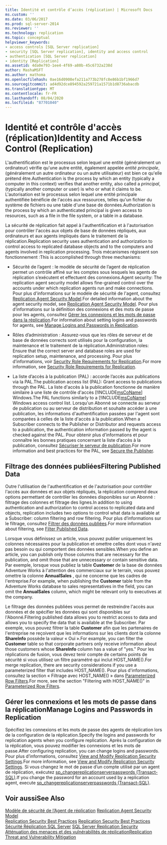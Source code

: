 ```yaml
---
title: Identité et contrôle d’accès (réplication) | Microsoft Docs
ms.custom: ''
ms.date: 03/06/2017
ms.prod: sql-server-2014
ms.reviewer: ''
ms.technology: replication
ms.topic: conceptual
helpviewer_keywords:
- access controls [SQL Server replication]
- security [SQL Server replication], identity and access control
- authentication [SQL Server replication]
- identity [Replication]
ms.assetid: 4da0e793-1ee4-4f69-a80b-45c6732a238d
author: MashaMSFT
ms.author: mathoma
ms.openlocfilehash: 0ae16d0908efa211a773b278fc8e86b1bf1966d7
ms.sourcegitcommit: ad4d92dce894592a259721a1571b1d8736abacdb
ms.translationtype: MT
ms.contentlocale: fr-FR
ms.lasthandoff: 08/04/2020
ms.locfileid: "87701040"
---
```

# <a name="identity-and-access-control-replication"></a><span data-ttu-id="9f602-102">Identité et contrôle d'accès (réplication)</span><span class="sxs-lookup"><span data-stu-id="9f602-102">Identity and Access Control (Replication)</span></span>
  <span data-ttu-id="9f602-103">L'authentification est le processus selon lequel une entité (généralement un ordinateur) vérifie qu'une autre entité, également appelée *entité principale*, (généralement un autre ordinateur ou un autre utilisateur) est bien ce qu'elle prétend être.</span><span class="sxs-lookup"><span data-stu-id="9f602-103">Authentication is the process by which an entity (typically a computer in this context) verifies that another entity, also called a *principal*, (typically another computer or user) is who or what it claims to be.</span></span> <span data-ttu-id="9f602-104">L'autorisation est le processus selon lequel une entité principale authentifiée bénéficie de l'accès aux ressources, telles qu'un fichier du système de fichiers ou une table d'une base de données.</span><span class="sxs-lookup"><span data-stu-id="9f602-104">Authorization is the process by which an authenticated principal is given access to resources, such as a file in the file system, or a table in a database.</span></span>  
  
 <span data-ttu-id="9f602-105">La sécurité de réplication fait appel à l'authentification et à l'autorisation pour contrôler l'accès aux objets de base de données répliqués, aux ordinateurs et aux agents impliqués dans le traitement de la réplication.</span><span class="sxs-lookup"><span data-stu-id="9f602-105">Replication security uses authentication and authorization to control access to replicated database objects and to the computers and agents involved in replication processing.</span></span> <span data-ttu-id="9f602-106">Trois mécanismes régissent son fonctionnement :</span><span class="sxs-lookup"><span data-stu-id="9f602-106">This is accomplished through three mechanisms:</span></span>  
  
-   <span data-ttu-id="9f602-107">Sécurité de l’agent : le modèle de sécurité de l’agent de réplication permet un contrôle affiné sur les comptes sous lesquels les agents de réplication s’exécutent et effectuent des connexions.</span><span class="sxs-lookup"><span data-stu-id="9f602-107">Agent security:  The replication agent security model allows fine-grained control over the accounts under which replication agents run and make connections.</span></span> <span data-ttu-id="9f602-108">Pour plus d'informations sur le modèle de sécurité de l'agent, consultez [Replication Agent Security Model](replication-agent-security-model.md).</span><span class="sxs-lookup"><span data-stu-id="9f602-108">For detailed information about the agent security model, see [Replication Agent Security Model](replication-agent-security-model.md).</span></span> <span data-ttu-id="9f602-109">Pour plus d’informations sur la définition des connexions et des mots de passe pour les agents, consultez [Gérer les connexions et les mots de passe dans la réplication](identity-and-access-control-replication.md#manage-logins-and-passwords-in-replication).</span><span class="sxs-lookup"><span data-stu-id="9f602-109">For information about setting logins and passwords for agents, see [Manage Logins and Passwords in Replication](identity-and-access-control-replication.md#manage-logins-and-passwords-in-replication).</span></span>  
  
-   <span data-ttu-id="9f602-110">Rôles d’administration : Assurez-vous que les rôles de serveur et de base de données corrects sont utilisés pour la configuration, la maintenance et le traitement de la réplication.</span><span class="sxs-lookup"><span data-stu-id="9f602-110">Administration roles:  Ensure that the correct server and database roles are used for replication setup, maintenance, and processing.</span></span> <span data-ttu-id="9f602-111">Pour plus d’informations, voir [Security Role Requirements for Replication](security-role-requirements-for-replication.md).</span><span class="sxs-lookup"><span data-stu-id="9f602-111">For more information, see [Security Role Requirements for Replication](security-role-requirements-for-replication.md).</span></span>  
  
-   <span data-ttu-id="9f602-112">La liste d’accès à la publication (PAL) : accorde l’accès aux publications via la PAL.</span><span class="sxs-lookup"><span data-stu-id="9f602-112">The publication access list (PAL): Grant access to publications through the PAL.</span></span> <span data-ttu-id="9f602-113">La liste d'accès à la publication fonctionne de manière similaire à une liste de contrôle d'accès [!INCLUDE[msCoName](../../../includes/msconame-md.md)] Windows.</span><span class="sxs-lookup"><span data-stu-id="9f602-113">The PAL functions similarly to a [!INCLUDE[msCoName](../../../includes/msconame-md.md)] Windows access control list.</span></span> <span data-ttu-id="9f602-114">Lorsqu'un Abonné se connecte au serveur de publication ou au serveur de distribution et souhaite accéder à une publication, les informations d'authentification passées par l'agent sont comparées à celles de la liste d'accès à la publication.</span><span class="sxs-lookup"><span data-stu-id="9f602-114">When a Subscriber connects to the Publisher or Distributor and requests access to a publication, the authentication information passed by the agent is checked against the PAL.</span></span> <span data-ttu-id="9f602-115">Pour obtenir plus d’informations et pour connaître les bonnes pratiques concernant la liste d’accès à la publication, consultez [Sécuriser le serveur de publication](secure-the-publisher.md).</span><span class="sxs-lookup"><span data-stu-id="9f602-115">For more information and best practices for the PAL, see [Secure the Publisher](secure-the-publisher.md).</span></span>  
  
## <a name="filtering-published-data"></a><span data-ttu-id="9f602-116">Filtrage des données publiées</span><span class="sxs-lookup"><span data-stu-id="9f602-116">Filtering Published Data</span></span>  
 <span data-ttu-id="9f602-117">Outre l'utilisation de l'authentification et de l'autorisation pour contrôler l'accès aux données et aux objets répliqués, la réplication comprend deux options permettant de contrôler les données disponibles sur un Abonné : filtrage des colonnes et filtrage des lignes.</span><span class="sxs-lookup"><span data-stu-id="9f602-117">In addition to using authentication and authorization to control access to replicated data and objects, replication includes two options to control what data is available at a Subscriber: column filtering and row filtering.</span></span> <span data-ttu-id="9f602-118">Pour plus d’informations sur le filtrage, consultez [Filtrer des données publiées](../publish/filter-published-data.md).</span><span class="sxs-lookup"><span data-stu-id="9f602-118">For more information about filtering, see [Filter Published Data](../publish/filter-published-data.md).</span></span>  
  
 <span data-ttu-id="9f602-119">Lorsque vous définissez un article, vous pouvez publier uniquement les colonnes nécessaires pour la publication et omettre celles dont vous n'avez pas besoin ou qui comportent des données sensibles.</span><span class="sxs-lookup"><span data-stu-id="9f602-119">When you define an article, you can publish only those columns that are necessary for the publication, and omit those that are unnecessary or contain sensitive data.</span></span> <span data-ttu-id="9f602-120">Par exemple, lorsque vous publiez la table **Customer** de la base de données Adventure Works à l'attention des commerciaux sur le terrain, vous pouvez omettre la colonne **AnnualSales** , qui ne concerne que les cadres de l'entreprise.</span><span class="sxs-lookup"><span data-stu-id="9f602-120">For example, when publishing the **Customer** table from the Adventure Works database to sales representatives in the field, you can omit the **AnnualSales** column, which might be relevant only to executives at the company.</span></span>  
  
 <span data-ttu-id="9f602-121">Le filtrage des données publiées vous permet de restreindre l'accès aux données et de spécifier les données qui sont disponibles sur l'Abonné.</span><span class="sxs-lookup"><span data-stu-id="9f602-121">Filtering published data allows you to restrict access to data and allows you to specify the data that is available at the Subscriber.</span></span> <span data-ttu-id="9f602-122">Par exemple, vous pouvez filtrer la table **Customer** afin que les partenaires de l'entreprise ne reçoivent que les informations sur les clients dont la colonne **ShareInfo** possède la valeur « Oui ».</span><span class="sxs-lookup"><span data-stu-id="9f602-122">For example, you can filter the **Customer** table so that corporate partners only receive information about those customers whose **ShareInfo** column has a value of "yes."</span></span> <span data-ttu-id="9f602-123">Pour les réplications de fusion, vous devez tenir compte de certains points de sécurité si vous utilisez un filtre paramétré qui inclut HOST_NAME().</span><span class="sxs-lookup"><span data-stu-id="9f602-123">For merge replication, there are security considerations if you use a parameterized filter that includes HOST_NAME().</span></span> <span data-ttu-id="9f602-124">Pour plus d'informations, consultez la section « Filtrage avec HOST_NAME() » dans [Parameterized Row Filters](../merge/parameterized-filters-parameterized-row-filters.md).</span><span class="sxs-lookup"><span data-stu-id="9f602-124">For more, see the section "Filtering with HOST_NAME()" in [Parameterized Row Filters](../merge/parameterized-filters-parameterized-row-filters.md).</span></span>  

## <a name="manage-logins-and-passwords-in-replication"></a><span data-ttu-id="9f602-125">Gérer les connexions et les mots de passe dans la réplication</span><span class="sxs-lookup"><span data-stu-id="9f602-125">Manage Logins and Passwords in Replication</span></span>
  <span data-ttu-id="9f602-126">Spécifiez les connexions et les mots de passe des agents de réplication lors de la configuration de la réplication.</span><span class="sxs-lookup"><span data-stu-id="9f602-126">Specify the logins and passwords for replication agents when you configure replication.</span></span> <span data-ttu-id="9f602-127">Après la configuration de la réplication, vous pouvez modifier les connexions et les mots de passe.</span><span class="sxs-lookup"><span data-stu-id="9f602-127">After configuring replication, you can change logins and passwords.</span></span> <span data-ttu-id="9f602-128">Pour plus d’informations, consultez [View and Modify Replication Security Settings](view-and-modify-replication-security-settings.md).</span><span class="sxs-lookup"><span data-stu-id="9f602-128">For more information, see [View and Modify Replication Security Settings](view-and-modify-replication-security-settings.md).</span></span> <span data-ttu-id="9f602-129">Si vous changez le mot de passe d’un compte utilisé par un agent de réplication, exécutez [sp_changereplicationserverpasswords &#40;Transact-SQL&#41;](/sql/relational-databases/system-stored-procedures/sp-changereplicationserverpasswords-transact-sql).</span><span class="sxs-lookup"><span data-stu-id="9f602-129">If you change the password for an account used by a replication agent, execute [sp_changereplicationserverpasswords &#40;Transact-SQL&#41;](/sql/relational-databases/system-stored-procedures/sp-changereplicationserverpasswords-transact-sql).</span></span>  
  
## <a name="see-also"></a><span data-ttu-id="9f602-130">Voir aussi</span><span class="sxs-lookup"><span data-stu-id="9f602-130">See Also</span></span>  
 <span data-ttu-id="9f602-131">[Modèle de sécurité de l’Agent de réplication](replication-agent-security-model.md) </span><span class="sxs-lookup"><span data-stu-id="9f602-131">[Replication Agent Security Model](replication-agent-security-model.md) </span></span>  
 <span data-ttu-id="9f602-132">[Replication Security Best Practices](replication-security-best-practices.md) </span><span class="sxs-lookup"><span data-stu-id="9f602-132">[Replication Security Best Practices](replication-security-best-practices.md) </span></span>  
 <span data-ttu-id="9f602-133">[Sécurité Réplication SQL Server](view-and-modify-replication-security-settings.md) </span><span class="sxs-lookup"><span data-stu-id="9f602-133">[SQL Server Replication Security](view-and-modify-replication-security-settings.md) </span></span>  
 [<span data-ttu-id="9f602-134">Atténuation des menaces et des vulnérabilités de réplication</span><span class="sxs-lookup"><span data-stu-id="9f602-134">Replication Threat and Vulnerability Mitigation</span></span>](threat-and-vulnerability-mitigation-replication.md)   

  
  
